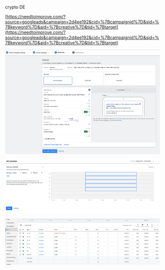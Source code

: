 crypto DE




[https://needtoimprove.com/?source=googleads&campaign=2d4ee192&cid=%7Bcampaignid%7D&sid=%7Bkeyword%7D&aid=%7Bcreative%7D&tid=%7Btarget](https://needtoimprove.com/?source=googleads&campaign=2d4ee192&cid=%7Bcampaignid%7D&sid=%7Bkeyword%7D&aid=%7Bcreative%7D&tid=%7Btarget)

![Screen Shot 2020-02-03 at 12.08.06 AM.png](https://raw.githubusercontent.com/blackhatflow/storage/master/2020/02/03-00-09-40-Screen%20Shot%202020-02-03%20at%2012.08.06%20AM.png)

![Screen Shot 2020-02-03 at 12.09.25 AM.png](https://raw.githubusercontent.com/blackhatflow/storage/master/2020/02/03-00-09-32-Screen%20Shot%202020-02-03%20at%2012.09.25%20AM.png)

![Screen Shot 2020-02-03 at 12.11.16 AM.png](https://raw.githubusercontent.com/blackhatflow/storage/master/2020/02/03-00-11-23-Screen%20Shot%202020-02-03%20at%2012.11.16%20AM.png)
